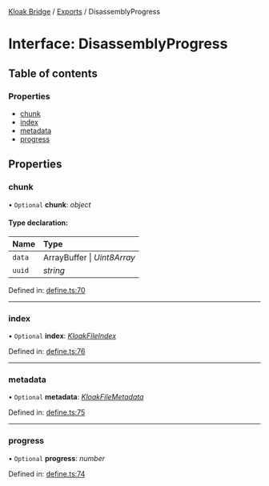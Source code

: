 [Kloak Bridge](../README.md) / [Exports](../modules.md) / DisassemblyProgress

# Interface: DisassemblyProgress

## Table of contents

### Properties

- [chunk](disassemblyprogress.md#chunk)
- [index](disassemblyprogress.md#index)
- [metadata](disassemblyprogress.md#metadata)
- [progress](disassemblyprogress.md#progress)

## Properties

### chunk

• `Optional` **chunk**: *object*

#### Type declaration:

Name | Type |
:------ | :------ |
`data` | ArrayBuffer \| *Uint8Array* |
`uuid` | *string* |

Defined in: [define.ts:70](https://github.com/CoNET-project/kloak-bridge/blob/8c682be/src/define.ts#L70)

___

### index

• `Optional` **index**: [*KloakFileIndex*](kloakfileindex.md)

Defined in: [define.ts:76](https://github.com/CoNET-project/kloak-bridge/blob/8c682be/src/define.ts#L76)

___

### metadata

• `Optional` **metadata**: [*KloakFileMetadata*](kloakfilemetadata.md)

Defined in: [define.ts:75](https://github.com/CoNET-project/kloak-bridge/blob/8c682be/src/define.ts#L75)

___

### progress

• `Optional` **progress**: *number*

Defined in: [define.ts:74](https://github.com/CoNET-project/kloak-bridge/blob/8c682be/src/define.ts#L74)
